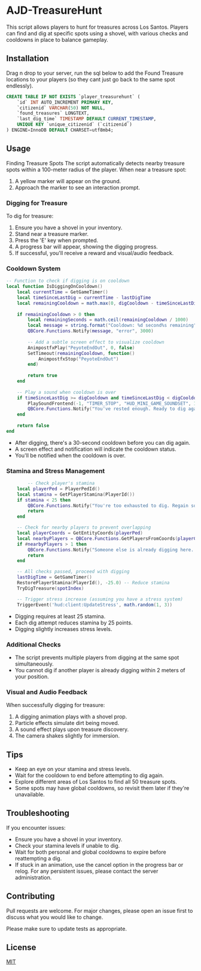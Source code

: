 # AJD-TreasureHunt

This script allows players to hunt for treasures across Los Santos. Players can find and dig at specific spots using a shovel, with various checks and cooldowns in place to balance gameplay.

## Installation

Drag n drop to your server, run the sql below to add the Found Treasure locations to your players (so they cant just go back to the same spot endlessly).

```sql
CREATE TABLE IF NOT EXISTS `player_treasurehunt` (
    `id` INT AUTO_INCREMENT PRIMARY KEY,
    `citizenid` VARCHAR(50) NOT NULL,
    `found_treasures` LONGTEXT,
    `last_dig_time` TIMESTAMP DEFAULT CURRENT_TIMESTAMP,
    UNIQUE KEY `unique_citizenid` (`citizenid`)
) ENGINE=InnoDB DEFAULT CHARSET=utf8mb4;
```

## Usage

Finding Treasure Spots
The script automatically detects nearby treasure spots within a 100-meter radius of the player. When near a treasure spot:
1. A yellow marker will appear on the ground.
2. Approach the marker to see an interaction prompt.

### Digging for Treasure
To dig for treasure:

1. Ensure you have a shovel in your inventory.
2. Stand near a treasure marker.
3. Press the 'E' key when prompted.
4. A progress bar will appear, showing the digging progress.
5. If successful, you'll receive a reward and visual/audio feedback.

### Cooldown System
```lua
-- Function to check if digging is on cooldown
local function IsDiggingOnCooldown()
    local currentTime = GetGameTimer()
    local timeSinceLastDig = currentTime - lastDigTime
    local remainingCooldown = math.max(0, digCooldown - timeSinceLastDig)
    
    if remainingCooldown > 0 then
        local remainingSeconds = math.ceil(remainingCooldown / 1000)
        local message = string.format("Cooldown: %d second%s remaining", remainingSeconds, remainingSeconds == 1 and "" or "s")
        QBCore.Functions.Notify(message, "error", 3000)
        
        -- Add a subtle screen effect to visualize cooldown
        AnimpostfxPlay("PeyoteEndOut", 0, false)
        SetTimeout(remainingCooldown, function()
            AnimpostfxStop("PeyoteEndOut")
        end)
        
        return true
    end
    
    -- Play a sound when cooldown is over
    if timeSinceLastDig >= digCooldown and timeSinceLastDig < digCooldown + 1000 then
        PlaySoundFrontend(-1, "TIMER_STOP", "HUD_MINI_GAME_SOUNDSET", 1)
        QBCore.Functions.Notify("You've rested enough. Ready to dig again!", "success", 3000)
    end
    
    return false
end
```
- After digging, there's a 30-second cooldown before you can dig again.
- A screen effect and notification will indicate the cooldown status.
- You'll be notified when the cooldown is over.

### Stamina and Stress Management

```lua
        -- Check player's stamina
    local playerPed = PlayerPedId()
    local stamina = GetPlayerStamina(PlayerId())
    if stamina < 25 then
        QBCore.Functions.Notify("You're too exhausted to dig. Regain some stamina first.", "error")
        return
    end

    -- Check for nearby players to prevent overlapping
    local playerCoords = GetEntityCoords(playerPed)
    local nearbyPlayers = QBCore.Functions.GetPlayersFromCoords(playerCoords, 2.0)
    if #nearbyPlayers > 1 then
        QBCore.Functions.Notify("Someone else is already digging here. Try another spot.", "error")
        return
    end

    -- All checks passed, proceed with digging
    lastDigTime = GetGameTimer()
    RestorePlayerStamina(PlayerId(), -25.0) -- Reduce stamina
    TryDigTreasure(spotIndex)

    -- Trigger stress increase (assuming you have a stress system)
    TriggerEvent('hud:client:UpdateStress', math.random(1, 3))

```
- Digging requires at least 25 stamina.
- Each dig attempt reduces stamina by 25 points.
- Digging slightly increases stress levels.

### Additional Checks
- The script prevents multiple players from digging at the same spot simultaneously.
- You cannot dig if another player is already digging within 2 meters of your position.

### Visual and Audio Feedback
When successfully digging for treasure:
1. A digging animation plays with a shovel prop.
2. Particle effects simulate dirt being moved.
3. A sound effect plays upon treasure discovery.
4. The camera shakes slightly for immersion.

## Tips
- Keep an eye on your stamina and stress levels.
- Wait for the cooldown to end before attempting to dig again.
- Explore different areas of Los Santos to find all 50 treasure spots.
- Some spots may have global cooldowns, so revisit them later if they're unavailable.

## Troubleshooting
If you encounter issues:
- Ensure you have a shovel in your inventory.
- Check your stamina levels if unable to dig.
- Wait for both personal and global cooldowns to expire before reattempting a dig.
- If stuck in an animation, use the cancel option in the progress bar or relog.
For any persistent issues, please contact the server administration.

## Contributing

Pull requests are welcome. For major changes, please open an issue first
to discuss what you would like to change.

Please make sure to update tests as appropriate.

## License

[MIT](https://choosealicense.com/licenses/mit/)
